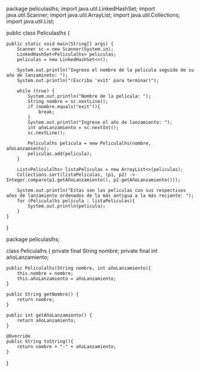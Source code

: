 package peliculaslhs;
import java.util.LinkedHashSet;
import java.util.Scanner;
import java.util.ArrayList;
import java.util.Collections;
import java.util.List;

public class Peliculaslhs {

    public static void main(String[] args) {
        Scanner sc = new Scanner(System.in);
        LinkedHashSet<Peliculalhs> peliculas;
        peliculas = new LinkedHashSet<>();
        
        System.out.println("Ingrese el nombre de la pelicula seguido de su año de lanzamineto: ");
        System.out.println("(Escriba 'exit' para terminar)");
        
        while (true) {
            System.out.println("Nombre de la pelicula: ");
            String nombre = sc.nextLine();
            if (nombre.equals("exit")){
                break;
            }
            System.out.println("Ingrese el año de lanzamiento: ");
            int añoLanzamiento = sc.nextInt();
            sc.nextLine();
            
            Peliculalhs pelicula = new Peliculalhs(nombre, añoLanzamiento);
            peliculas.add(pelicula);
        }
        
        List<Peliculalhs> listaPeliculas = new ArrayList<>(peliculas);
        Collections.sort(listaPeliculas, (p1, p2) -> Integer.compare(p1.getAñoLanzamiento(), p2.getAñoLanzamiento()));
        
        System.out.println("Estas son las peliculas con sus respectivos años de lanzamiento ordenados de la más antigua a la más reciente: ");
        for (Peliculalhs pelicula : listaPeliculas){
            System.out.println(pelicula);        
        }
    }
    
}


package peliculaslhs;

class Peliculalhs {
    private final String nombre;
    private final int añoLanzamiento;
    
    public Peliculalhs(String nombre, int añoLanzamiento){
        this.nombre = nombre;
        this.añoLanzamiento = añoLanzamiento;
    }

    public String getNombre() {
        return nombre;
    }

    public int getAñoLanzamiento() {
        return añoLanzamiento;
    }
    
    @Override
    public String toString(){
        return nombre + "-" + añoLanzamiento;
    }
}
